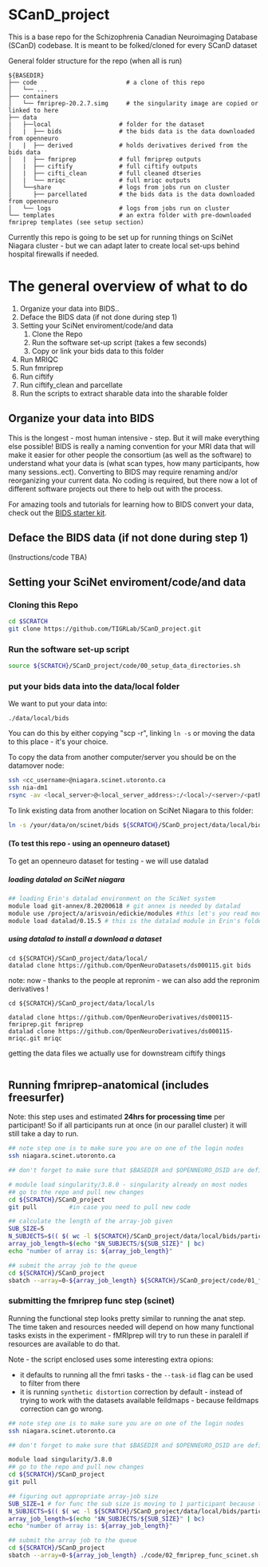 # SCanD_project

This is a base repo for the Schizophrenia Canadian Neuroimaging Database (SCanD) codebase. It is meant to be folked/cloned for every SCanD dataset

General folder structure for the repo (when all is run)

```
${BASEDIR}
├── code                         # a clone of this repo
│   └── ...       
├── containers
│   └── fmriprep-20.2.7.simg     # the singularity image are copied or linked to here
├── data
|   ├──local                   # folder for the dataset
│   |  ├── bids                # the bids data is the data downloaded from openneuro
│   |  ├── derived             # holds derivatives derived from the bids data
│   |  ├── fmriprep            # full fmriprep outputs
│   |  ├── ciftify             # full ciftify outputs
│   |  ├── cifti_clean         # full cleaned dtseries
│   |  └── mriqc               # full mriqc outputs
│   └──share                   # logs from jobs run on cluster
│      ├── parcellated         # the bids data is the data downloaded from openneuro
│   └── logs                   # logs from jobs run on cluster
└── templates                  # an extra folder with pre-downloaded fmriprep templates (see setup section)

```

Currently this repo is going to be set up for running things on SciNet Niagara cluster - but we can adapt later to create local set-ups behind hospital firewalls if needed.

# The general overview of what to do

1. Organize your data into BIDS..
2. Deface the BIDS data (if not done during step 1)
3. Setting your SciNet enviroment/code/and data
   1. Clone the Repo
   2. Run the software set-up script (takes a few seconds)
   3. Copy or link your bids data to this folder
4. Run MRIQC
5. Run fmriprep
6. Run ciftify
7.  Run ciftify_clean and parcellate
8.  Run the scripts to extract sharable data into the sharable folder 

## Organize your data into BIDS

This is the longest - most human intensive - step. But it will make everything else possible! BIDS is really a naming convention for your MRI data that will make it easier for other people the consortium (as well as the software) to understand what your data is (what scan types, how many participants, how many sessions..ect). Converting to BIDS may require renaming and/or reorganizing your current data. No coding is required, but there now a lot of different software projects out there to help out with the process.

For amazing tools and tutorials for learning how to BIDS convert your data, check out the [BIDS starter kit](https://bids-standard.github.io/bids-starter-kit/).

## Deface the BIDS data (if not done during step 1)

(Instructions/code TBA)

## Setting your SciNet enviroment/code/and data

### Cloning this Repo

```sh
cd $SCRATCH
git clone https://github.com/TIGRLab/SCanD_project.git
```

### Run the software set-up script

```sh
source ${SCRATCH}/SCanD_project/code/00_setup_data_directories.sh
```

### put your bids data into the data/local folder

We want to put your data into:

```
./data/local/bids
```

You can do this by either copying "scp -r", linking `ln -s` or moving the data to this place - it's your choice.

To copy the data from another computer/server you should be on the datamover node:


```sh
ssh <cc_username>@niagara.scinet.utoronto.ca
ssh nia-dm1
rsync -av <local_server>@<local_server_address>:/<local>/<server>/<path>/<bids> ${SCRATCH}/SCanD_project/data/local/
```

To link existing data from another location on SciNet Niagara to this folder:

```sh
ln -s /your/data/on/scinet/bids ${SCRATCH}/SCanD_project/data/local/bids
```

#### (To test this repo - using an openneuro dataset)

To get an openneuro dataset for testing - we will use datalad

##### loading datalad on SciNet niagara

```sh
## loading Erin's datalad environment on the SciNet system
module load git-annex/8.20200618 # git annex is needed by datalad
module use /project/a/arisvoin/edickie/modules #this let's you read modules from Erin's folder
module load datalad/0.15.5 # this is the datalad module in Erin's folder
```

##### using datalad to install a download a dataset

```
cd ${SCRATCH}/SCanD_project/data/local/
datalad clone https://github.com/OpenNeuroDatasets/ds000115.git bids
```

note: now - thanks to the people at repronim - we can also add the repronim derivatives !

```{r}
cd ${SCRATCH}/SCanD_project/data/local/ls

datalad clone https://github.com/OpenNeuroDerivatives/ds000115-fmriprep.git fmriprep
datalad clone https://github.com/OpenNeuroDerivatives/ds000115-mriqc.git mriqc
```

getting the data files we actually use for downstream ciftify things

```sh

```

## Running fmriprep-anatomical (includes freesurfer)

Note: this step uses and estimated **24hrs for processing time** per participant! So if all participants run at once (in our parallel cluster) it will still take a day to run.

```sh
## note step one is to make sure you are on one of the login nodes
ssh niagara.scinet.utoronto.ca

## don't forget to make sure that $BASEDIR and $OPENNEURO_DSID are defined..

# module load singularity/3.8.0 - singularity already on most nodes
## go to the repo and pull new changes
cd ${SCRATCH}/SCanD_project
git pull         #in case you need to pull new code

## calculate the length of the array-job given
SUB_SIZE=5
N_SUBJECTS=$(( $( wc -l ${SCRATCH}/SCanD_project/data/local/bids/participants.tsv | cut -f1 -d' ' ) - 1 ))
array_job_length=$(echo "$N_SUBJECTS/${SUB_SIZE}" | bc)
echo "number of array is: ${array_job_length}"

## submit the array job to the queue
cd ${SCRATCH}/SCanD_project
sbatch --array=0-${array_job_length} ${SCRATCH}/SCanD_project/code/01_fmriprep_anat_scinet.sh
```
### submitting the fmriprep func step (scinet)

Running the functional step looks pretty similar to running the anat step. The time taken and resources needed will depend on how many functional tasks exists in the experiment - fMRIprep will try to run these in paralell if resources are available to do that.

Note -  the script enclosed uses some interesting extra opions:
 - it defaults to running all the fmri tasks - the `--task-id` flag can be used to filter from there
 - it is running `synthetic distortion` correction by default - instead of trying to work with the datasets available feildmaps - because feildmaps correction can go wrong.

```sh
## note step one is to make sure you are on one of the login nodes
ssh niagara.scinet.utoronto.ca

## don't forget to make sure that $BASEDIR and $OPENNEURO_DSID are defined..

module load singularity/3.8.0
## go to the repo and pull new changes
cd ${SCRATCH}/SCanD_project
git pull

## figuring out appropriate array-job size
SUB_SIZE=1 # for func the sub size is moving to 1 participant because there are two runs and 8 tasks per run..
N_SUBJECTS=$(( $( wc -l ${SCRATCH}/SCanD_project/data/local/bids/participants.tsv | cut -f1 -d' ' ) - 1 ))
array_job_length=$(echo "$N_SUBJECTS/${SUB_SIZE}" | bc)
echo "number of array is: ${array_job_length}"

## submit the array job to the queue
cd ${SCRATCH}/SCanD_project
sbatch --array=0-${array_job_length} ./code/02_fmriprep_func_scinet.sh
```

